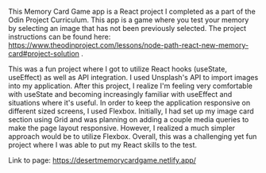 This Memory Card Game app is a React project I completed as a part of the Odin Project Curriculum. This app is a game where you test your memory by selecting an image that has not been previously selected. The project instructions can be found here: https://www.theodinproject.com/lessons/node-path-react-new-memory-card#project-solution .

This was a fun project where I got to utilize React hooks (useState, useEffect) as well as API integration. I used Unsplash's API to import images into my application. After this project, I realize I'm feeling very comfortable with useState and becoming increasingly familiar with useEffect and situations where it's useful. In order to keep the application responsive on different sized screens, I used Flexbox. Initially, I had set up my image card section using Grid and was planning on adding a couple media queries to make the page layout responsive. However, I realized a much simpler approach would be to utilize Flexbox. Overall, this was a challenging yet fun project where I was able to put my React skills to the test. 

Link to page: https://desertmemorycardgame.netlify.app/